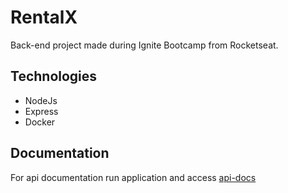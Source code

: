 # RentalX

Back-end project made during Ignite Bootcamp from Rocketseat.

## Technologies
- NodeJs
- Express
- Docker

## Documentation
For api documentation run application and access [api-docs](http://localhost:3333/api-docs)

